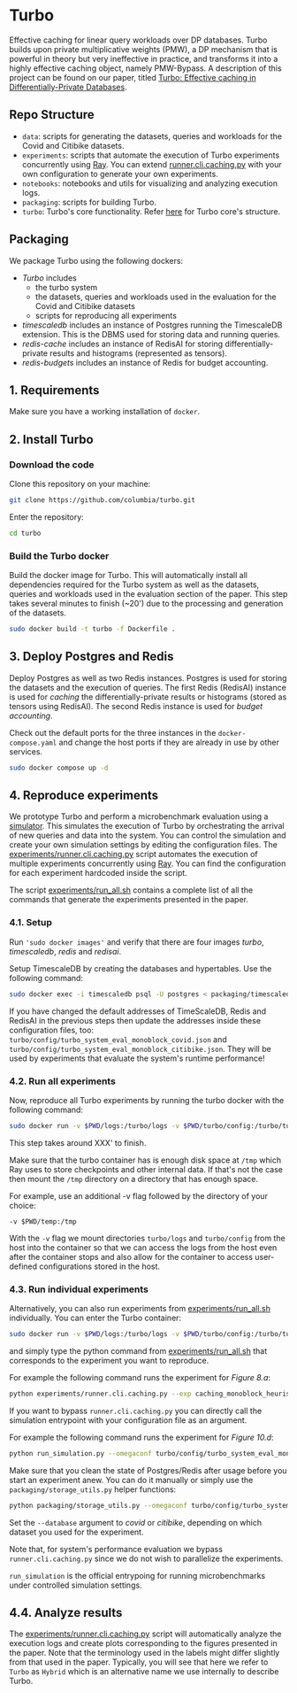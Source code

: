 # Turbo
Effective caching for linear query workloads over DP databases. Turbo builds upon private multiplicative weights (PMW), a DP mechanism that is powerful in theory but very ineffective in practice, and transforms it into a highly effective caching object, namely PMW-Bypass. A description of this project can be found on our paper, titled [Turbo: Effective caching in Differentially-Private Databases](https://arxiv.org/abs/2306.16163).

## Repo Structure

- `data`: scripts for generating the datasets, queries and workloads for the Covid and Citibike datasets.
- `experiments`: scripts that automate the execution of Turbo experiments concurrently using [Ray](https://www.ray.io/). You can extend [runner.cli.caching.py](https://github.com/columbia/turbo/blob/artifact/experiments/runner.cli.caching.py) with your own configuration to generate your own experiments.
- `notebooks`: notebooks and utils for visualizing and analyzing execution logs.
- `packaging`: scripts for building Turbo.
- `turbo`: Turbo's core functionality. Refer [here](/turbo/README.md) for Turbo core's structure.


<!-- [For a  guide ](#) -->
  
## Packaging
We package Turbo using the following dockers:
- *Turbo* includes
    - the turbo system
    - the datasets, queries and workloads used in the evaluation for the Covid and Citibike datasets
    - scripts for reproducing all experiments
- *timescaledb* includes an instance of Postgres running the TimescaleDB extension. This is the DBMS used for storing data and running queries.
- *redis-cache* includes an instance of RedisAI for storing differentially-private results and histograms (represented as tensors).
- *redis-budgets* includes an instance of Redis for budget accounting.

## 1. Requirements

Make sure you have a working installation of `docker`.

## 2. Install Turbo
### Download the code

Clone this repository on your machine:
```bash
git clone https://github.com/columbia/turbo.git
```

Enter the repository:
```bash
cd turbo
```

### Build the Turbo docker

Build the docker image for Turbo. This will automatically install all dependencies required for the Turbo system as well as the datasets, queries and workloads used in the evaluation section of the paper. This step takes several minutes to finish (~20') due to the processing and generation of the datasets.
``` bash 
sudo docker build -t turbo -f Dockerfile .
```

## 3. Deploy Postgres and Redis

Deploy Postgres as well as two Redis instances. Postgres is used for storing the datasets and the execution of queries. The first Redis (RedisAI) instance is used for *caching* the differentially-private results or histograms (stored as tensors using RedisAI). The second Redis instance is used for *budget accounting*.

Check out the default ports for the three instances in the `docker-compose.yaml` and change the host ports if they are already in use by other services.

``` bash
sudo docker compose up -d
```
## 4. Reproduce experiments

We prototype Turbo and perform a microbenchmark evaluation using a [simulator](https://github.com/columbia/turbo/tree/artifact/turbo/simulator). This simulates the execution of Turbo by orchestrating the arrival of new queries and data into the system. You can control the simulation and create your own simulation settings by editing the configuration files. The [experiments/runner.cli.caching.py](https://github.com/columbia/turbo/blob/artifact/experiments/runner.cli.caching.py) script automates the execution of multiple experiments concurrently using [Ray](https://www.ray.io/). You can find the configuration for each experiment hardcoded inside the script.

The script [experiments/run_all.sh](https://github.com/columbia/turbo/blob/artifact/experiments/run_all.sh) contains a complete list of all the commands that generate the experiments presented in the paper. 

### 4.1. Setup
Run `'sudo docker images'` and verify that there are four images *turbo*, *timescaledb*, *redis* and *redisai*.

Setup TimescaleDB by creating the databases and hypertables. Use the following command:

``` bash
sudo docker exec -i timescaledb psql -U postgres < packaging/timescaledb.sql
```

If you have changed the default addresses of TimeScaleDB, Redis and RedisAI in the previous steps then update the addresses inside these configuration files, too: `turbo/config/turbo_system_eval_monoblock_covid.json` and `turbo/config/turbo_system_eval_monoblock_citibike.json`. They will be used by experiments that evaluate the system's runtime performance!

### 4.2. Run all experiments


Now, reproduce all Turbo experiments by running the turbo docker with the following command:
``` bash 
sudo docker run -v $PWD/logs:/turbo/logs -v $PWD/turbo/config:/turbo/turbo/config -v $PWD/temp:/tmp --network=host --name turbo --shm-size=204.89gb --rm turbo experiments/run_all.sh
```
This step takes around XXX' to finish. 

Make sure that the turbo container has is enough disk space at `/tmp` which Ray uses to store checkpoints and other internal data. If that's not the case then mount the `/tmp` directory on a directory that has enough space. 

For example, use an additional -v flag followed by the directory of your choice:

`-v $PWD/temp:/tmp`



With the `-v` flag we mount directories `turbo/logs` and `turbo/config` from the host into the container so that we can access the logs from the host even after the container stops and also allow for the container to access user-defined configurations stored in the host.

### 4.3. Run individual experiments

Alternatively, you can also run experiments from [experiments/run_all.sh](https://github.com/columbia/turbo/blob/artifact/experiments/run_all.sh) individually.
You can enter the Turbo container:
``` bash
sudo docker run -v $PWD/logs:/turbo/logs -v $PWD/turbo/config:/turbo/turbo/config -v $PWD/temp:/tmp --network=host --name turbo --shm-size=204.89gb -it turbo
```
and simply type the python command from [experiments/run_all.sh](https://github.com/columbia/turbo/blob/artifact/experiments/run_all.sh) that corresponds to the experiment you want to reproduce.

For example the following command runs the experiment for *Figure 8.a*: 

``` bash
python experiments/runner.cli.caching.py --exp caching_monoblock_heuristics --dataset covid19
```

If you want to bypass `runner.cli.caching.py` you can directly call the simulation entrypoint with your configuration file as an argument.

For example the following command runs the experiment for *Figure 10.d*: 
``` bash
python run_simulation.py --omegaconf turbo/config/turbo_system_eval_monoblock_covid.json
```
Make sure that you clean the state of Postgres/Redis after usage before you start an experiment anew.
You can do it manually or simply use the `packaging/storage_utils.py` helper functions:
``` bash
python packaging/storage_utils.py --omegaconf turbo/config/turbo_system_eval_monoblock_covid.json --storage "*" --function delete-all --database covid
```
Set the `--database` argument to *covid* or *citibike*, depending on which dataset you used for the experiment.

Note that, for system's performance evaluation we bypass `runner.cli.caching.py` since we do not wish to parallelize the experiments.

`run_simulation` is the official entrypoing for running microbenchmarks under controlled simulation settings.

##  4.4. Analyze results
The [experiments/runner.cli.caching.py](https://github.com/columbia/turbo/blob/artifact/experiments/runner.cli.caching.py) script will automatically analyze the execution logs and create plots corresponding to the figures presented in the paper. 
Note that the terminology used in the labels might differ slightly from that used in the paper. 
Typically, you will see that here we refer to `Turbo` as `Hybrid` which is an alternative name we use internally to describe Turbo.

<!-- # 5. Interactive use of Turbo

``` bash
python3 turbo/start_turbo.py --omegaconf turbo/config/turbo_server.json
``` -->